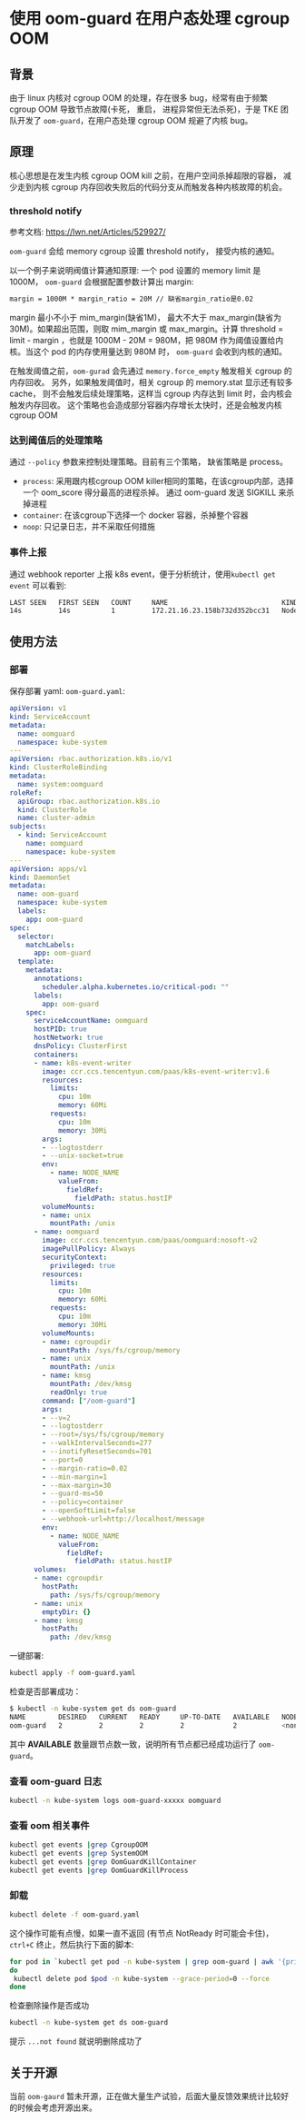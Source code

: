 # 使用 oom-guard 在用户态处理 cgroup OOM

## 背景

由于 linux 内核对 cgroup OOM 的处理，存在很多 bug，经常有由于频繁 cgroup OOM 导致节点故障(卡死， 重启， 进程异常但无法杀死)，于是 TKE 团队开发了 `oom-guard`，在用户态处理 cgroup OOM 规避了内核 bug。

## 原理

核心思想是在发生内核 cgroup OOM kill 之前，在用户空间杀掉超限的容器， 减少走到内核 cgroup 内存回收失败后的代码分支从而触发各种内核故障的机会。

### threshold notify

参考文档: https://lwn.net/Articles/529927/

`oom-guard` 会给 memory cgroup 设置 threshold notify， 接受内核的通知。

以一个例子来说明阀值计算通知原理: 一个 pod 设置的 memory limit 是 1000M， `oom-guard` 会根据配置参数计算出 margin:

``` txt
margin = 1000M * margin_ratio = 20M // 缺省margin_ratio是0.02
```

margin 最小不小于 mim_margin(缺省1M)， 最大不大于 max_margin(缺省为30M)。如果超出范围，则取 mim_margin 或 max_margin。计算 threshold = limit - margin ，也就是 1000M - 20M = 980M，把 980M 作为阈值设置给内核。当这个 pod 的内存使用量达到 980M 时， `oom-guard` 会收到内核的通知。

在触发阈值之前，`oom-gurad` 会先通过 `memory.force_empty` 触发相关 cgroup 的内存回收。 另外，如果触发阈值时，相关 cgroup 的 memory.stat 显示还有较多 cache， 则不会触发后续处理策略，这样当 cgroup 内存达到 limit 时，会内核会触发内存回收。 这个策略也会造成部分容器内存增长太快时，还是会触发内核 cgroup OOM

### 达到阈值后的处理策略

通过 `--policy` 参数来控制处理策略。目前有三个策略， 缺省策略是 process。

- `process`: 采用跟内核cgroup OOM killer相同的策略，在该cgroup内部，选择一个 oom_score 得分最高的进程杀掉。 通过 oom-guard 发送 SIGKILL 来杀掉进程
- `container`: 在该cgroup下选择一个 docker 容器，杀掉整个容器
- `noop`: 只记录日志，并不采取任何措施

### 事件上报

通过 webhook reporter 上报 k8s event，便于分析统计，使用`kubectl get event` 可以看到:

``` txt
LAST SEEN   FIRST SEEN   COUNT     NAME                            KIND      SUBOBJECT                  TYPE      REASON                   SOURCE                    MESSAGE
14s         14s          1         172.21.16.23.158b732d352bcc31   Node                                 Warning   OomGuardKillContainer    oom-guard, 172.21.16.23   {"hostname":"172.21.16.23","timestamp":"2019-03-13T07:12:14.561650646Z","oomcgroup":"/sys/fs/cgroup/memory/kubepods/burstable/pod3d6329e5-455f-11e9-a7e5-06925242d7ea/223d4795cc3b33e28e702f72e0497e1153c4a809de6b4363f27acc12a6781cdb","proccgroup":"/sys/fs/cgroup/memory/kubepods/burstable/pod3d6329e5-455f-11e9-a7e5-06925242d7ea/223d4795cc3b33e28e702f72e0497e1153c4a809de6b4363f27acc12a6781cdb","threshold":205520896,"usage":206483456,"killed":"16481(fakeOOM) ","stats":"cache 20480|rss 205938688|rss_huge 199229440|mapped_file 0|dirty 0|writeback 0|pgpgin 1842|pgpgout 104|pgfault 2059|pgmajfault 0|inactive_anon 8192|active_anon 203816960|inactive_file 0|active_file 0|unevictable 0|hierarchical_memory_limit 209715200|total_cache 20480|total_rss 205938688|total_rss_huge 199229440|total_mapped_file 0|total_dirty 0|total_writeback 0|total_pgpgin 1842|total_pgpgout 104|total_pgfault 2059|total_pgmajfault 0|total_inactive_anon 8192|total_active_anon 203816960|total_inactive_file 0|total_active_file 0|total_unevictable 0|","policy":"Container"}
```

## 使用方法

### 部署

保存部署 yaml: `oom-guard.yaml`:

``` yaml
apiVersion: v1
kind: ServiceAccount
metadata:
  name: oomguard
  namespace: kube-system
---
apiVersion: rbac.authorization.k8s.io/v1
kind: ClusterRoleBinding
metadata:
  name: system:oomguard
roleRef:
  apiGroup: rbac.authorization.k8s.io
  kind: ClusterRole
  name: cluster-admin
subjects:
  - kind: ServiceAccount
    name: oomguard
    namespace: kube-system
---
apiVersion: apps/v1
kind: DaemonSet
metadata:
  name: oom-guard
  namespace: kube-system
  labels:
    app: oom-guard
spec:
  selector:
    matchLabels:
      app: oom-guard
  template:
    metadata:
      annotations:
        scheduler.alpha.kubernetes.io/critical-pod: ""
      labels:
        app: oom-guard
    spec:
      serviceAccountName: oomguard
      hostPID: true
      hostNetwork: true
      dnsPolicy: ClusterFirst
      containers:
      - name: k8s-event-writer
        image: ccr.ccs.tencentyun.com/paas/k8s-event-writer:v1.6
        resources:
          limits:
            cpu: 10m
            memory: 60Mi
          requests:
            cpu: 10m
            memory: 30Mi
        args:
        - --logtostderr
        - --unix-socket=true
        env:
          - name: NODE_NAME
            valueFrom:
              fieldRef:
                fieldPath: status.hostIP
        volumeMounts:
        - name: unix
          mountPath: /unix
      - name: oomguard
        image: ccr.ccs.tencentyun.com/paas/oomguard:nosoft-v2
        imagePullPolicy: Always
        securityContext:
          privileged: true
        resources:
          limits:
            cpu: 10m
            memory: 60Mi
          requests:
            cpu: 10m
            memory: 30Mi
        volumeMounts:
        - name: cgroupdir
          mountPath: /sys/fs/cgroup/memory
        - name: unix
          mountPath: /unix
        - name: kmsg
          mountPath: /dev/kmsg
          readOnly: true
        command: ["/oom-guard"]
        args: 
        - --v=2
        - --logtostderr
        - --root=/sys/fs/cgroup/memory
        - --walkIntervalSeconds=277
        - --inotifyResetSeconds=701
        - --port=0
        - --margin-ratio=0.02
        - --min-margin=1
        - --max-margin=30
        - --guard-ms=50
        - --policy=container
        - --openSoftLimit=false
        - --webhook-url=http://localhost/message
        env:
          - name: NODE_NAME
            valueFrom:
              fieldRef:
                fieldPath: status.hostIP
      volumes:
      - name: cgroupdir
        hostPath:
          path: /sys/fs/cgroup/memory
      - name: unix
        emptyDir: {}
      - name: kmsg
        hostPath:
          path: /dev/kmsg
```

一键部署:

``` bash
kubectl apply -f oom-guard.yaml
```

检查是否部署成功：

``` bash
$ kubectl -n kube-system get ds oom-guard
NAME        DESIRED   CURRENT   READY     UP-TO-DATE   AVAILABLE   NODE SELECTOR   AGE
oom-guard   2         2         2         2            2           <none>          6m
```

其中 **AVAILABLE** 数量跟节点数一致，说明所有节点都已经成功运行了 `oom-guard`。

### 查看 oom-guard 日志

``` bash
kubectl -n kube-system logs oom-guard-xxxxx oomguard
```

### 查看 oom 相关事件

``` bash
kubectl get events |grep CgroupOOM
kubectl get events |grep SystemOOM
kubectl get events |grep OomGuardKillContainer
kubectl get events |grep OomGuardKillProcess
```

### 卸载

``` bash
kubectl delete -f oom-guard.yaml
```

这个操作可能有点慢，如果一直不返回 (有节点 NotReady 时可能会卡住)，`ctrl+C` 终止，然后执行下面的脚本:

``` bash
for pod in `kubectl get pod -n kube-system | grep oom-guard | awk '{print $1}'`
do
 kubectl delete pod $pod -n kube-system --grace-period=0 --force
done
```

检查删除操作是否成功

``` bash
kubectl -n kube-system get ds oom-guard
```

提示 `...not found` 就说明删除成功了

## 关于开源

当前 `oom-gaurd` 暂未开源，正在做大量生产试验，后面大量反馈效果统计比较好的时候会考虑开源出来。
